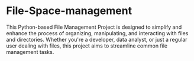 # File-Space-management
This Python-based File Management Project is designed to simplify and enhance the process of organizing, manipulating, and interacting with files and directories. Whether you're a developer, data analyst, or just a regular user dealing with files, this project aims to streamline common file management tasks.
